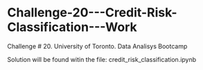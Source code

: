 # Challenge-20---Credit-Risk-Classification---Work
Challenge # 20. University of Toronto. Data Analisys Bootcamp


Solution will be found witin the file: credit_risk_classification.ipynb
